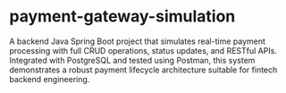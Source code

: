 # payment-gateway-simulation
A backend Java Spring Boot project that simulates real-time payment processing with full CRUD operations, status updates, and RESTful APIs. Integrated with PostgreSQL and tested using Postman, this system demonstrates a robust payment lifecycle architecture suitable for fintech backend engineering.
